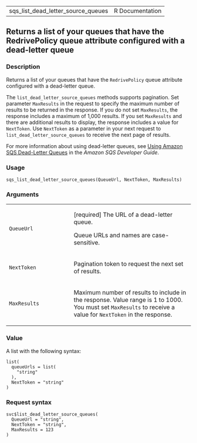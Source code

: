 <table style="width: 100%;">
<tbody>
<tr class="odd">
<td>sqs_list_dead_letter_source_queues</td>
<td style="text-align: right;">R Documentation</td>
</tr>
</tbody>
</table>

## Returns a list of your queues that have the RedrivePolicy queue attribute configured with a dead-letter queue

### Description

Returns a list of your queues that have the `RedrivePolicy` queue
attribute configured with a dead-letter queue.

The `list_dead_letter_source_queues` methods supports pagination. Set
parameter `MaxResults` in the request to specify the maximum number of
results to be returned in the response. If you do not set `MaxResults`,
the response includes a maximum of 1,000 results. If you set
`MaxResults` and there are additional results to display, the response
includes a value for `NextToken`. Use `NextToken` as a parameter in your
next request to `list_dead_letter_source_queues` to receive the next
page of results.

For more information about using dead-letter queues, see [Using Amazon
SQS Dead-Letter
Queues](https://docs.aws.amazon.com/AWSSimpleQueueService/latest/SQSDeveloperGuide/sqs-dead-letter-queues.html)
in the *Amazon SQS Developer Guide*.

### Usage

    sqs_list_dead_letter_source_queues(QueueUrl, NextToken, MaxResults)

### Arguments

<table>
<colgroup>
<col style="width: 35%" />
<col style="width: 65%" />
</colgroup>
<tbody>
<tr class="odd">
<td><code
id="sqs_list_dead_letter_source_queues_:_QueueUrl">QueueUrl</code></td>
<td><p>[required] The URL of a dead-letter queue.</p>
<p>Queue URLs and names are case-sensitive.</p></td>
</tr>
<tr class="even">
<td><code
id="sqs_list_dead_letter_source_queues_:_NextToken">NextToken</code></td>
<td><p>Pagination token to request the next set of results.</p></td>
</tr>
<tr class="odd">
<td><code
id="sqs_list_dead_letter_source_queues_:_MaxResults">MaxResults</code></td>
<td><p>Maximum number of results to include in the response. Value range
is 1 to 1000. You must set <code>MaxResults</code> to receive a value
for <code>NextToken</code> in the response.</p></td>
</tr>
</tbody>
</table>

### Value

A list with the following syntax:

    list(
      queueUrls = list(
        "string"
      ),
      NextToken = "string"
    )

### Request syntax

    svc$list_dead_letter_source_queues(
      QueueUrl = "string",
      NextToken = "string",
      MaxResults = 123
    )
